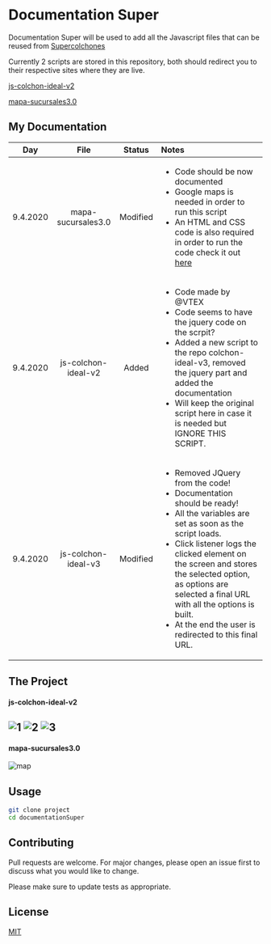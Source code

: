 # Documentation Super

Documentation Super will be used to add all the Javascript files that can be reused from [Supercolchones](https://www.supercolchones.com.mx/)

Currently 2 scripts are stored in this repository, both should redirect you to their respective sites where they are live.

[js-colchon-ideal-v2](https://www.supercolchones.com.mx/buscar-colchon-ideal)

[mapa-sucursales3.0](https://www.supercolchones.com.mx/sucursales)

## My Documentation

|      Day      |  File  |      Status     |      Notes     |
|:-------------:|:-------------:|:-------------:|:--------------|
| 9.4.2020 |  mapa-sucursales3.0  | Modified | <ul><li>Code should be now documented</li><li>Google maps is needed in order to run this script</li><li>An HTML and CSS code is also required in order to run the code check it out [here](https://developers.google.com/maps/documentation/javascript/overview)</li></ul>|
| 9.4.2020 |  js-colchon-ideal-v2  | Added | <ul><li>Code made by @VTEX</li><li>Code seems to have the jquery code on the scrpit?</li><li>Added a new script to the repo colchon-ideal-v3, removed the jquery part and added the documentation</li><li>Will keep the original script here in case it is needed but IGNORE THIS SCRIPT.</li></ul>|
| 9.4.2020 |  js-colchon-ideal-v3  | Modified | <ul><li>Removed JQuery from the code!</li><li>Documentation should be ready!</li><li>All the variables are set as soon as the script loads.</li><li>Click listener logs the clicked element on the screen and stores the selected option, as options are selected a final URL with all the options is built.</li><li>At the end the user is redirected to this final URL.</li></ul>|

## The Project
#### js-colchon-ideal-v2
![1](https://media.giphy.com/media/U2G8qppw9ZXGm0f2il/giphy.gif)
![2](https://media.giphy.com/media/XcB2ZLWeIpBDFSQ4ef/giphy.gif)
![3](https://media.giphy.com/media/Thp44jT9PQeSNUJqVb/giphy.gif)
---
#### mapa-sucursales3.0
![map](https://media.giphy.com/media/gIN9Aka0g4UFn1kY3w/giphy.gif)

## Usage

```bash
git clone project
cd documentationSuper
```

## Contributing
Pull requests are welcome. For major changes, please open an issue first to discuss what you would like to change.

Please make sure to update tests as appropriate.

## License
[MIT](https://choosealicense.com/licenses/mit/)
